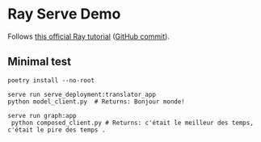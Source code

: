 # Ray Serve Demo

Follows [this official Ray tutorial](https://docs.ray.io/en/latest/serve/getting_started.html#getting-started)
([GitHub commit](https://github.com/ray-project/ray/blob/e39efeaf59633f92cf9f73d1b27aa9b431bb19e8/doc/source/serve/getting_started.md)).

## Minimal test

```console
poetry install --no-root

serve run serve_deployment:translator_app
python model_client.py  # Returns: Bonjour monde!

serve run graph:app
 python composed_client.py # Returns: c'était le meilleur des temps, c'était le pire des temps .
```

